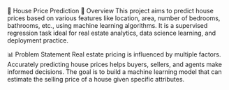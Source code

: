 
🏡 House Price Prediction
📌 Overview
This project aims to predict house prices based on various features like location, area, number of bedrooms, bathrooms, etc., using machine learning algorithms. It is a supervised regression task ideal for real estate analytics, data science learning, and deployment practice.

📊 Problem Statement
Real estate pricing is influenced by multiple factors. Accurately predicting house prices helps buyers, sellers, and agents make informed decisions. The goal is to build a machine learning model that can estimate the selling price of a house given specific attributes.

